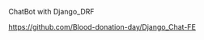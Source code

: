 ChatBot with Django_DRF

https://github.com/Blood-donation-day/Django_Chat-FE

<!--

프론트 필요한것들 시간없으면 밑에있는건 포기

chatroom생성
charroom 저장
마이페이지
로그인버튼 /로그아웃버튼 토글

게시판

비밀번호변경 페이지

회원탈퇴

마이페이지 접속시 무한요청



/ 메뉴 /  내정보 /



오늘의 요리

카테고리

난이도
 초급 중급 고급

테마?
메인요리, 밑반찬, 간식, 간단요리, 초대요리, 향토음식, 겨울음식, 여름음식

음식 분류

한식, 중식, 일식, 양식

4재료

소고기, 돼지고기, 닭고기, 해물, 채소류, 버섯류, 과일류,

5요리방법

볶음, 끓이기, 튀김, 비비기, 굽기, 회, 무침

기록  모두

저장(즐겨찾기)  선택한거만
 -->
